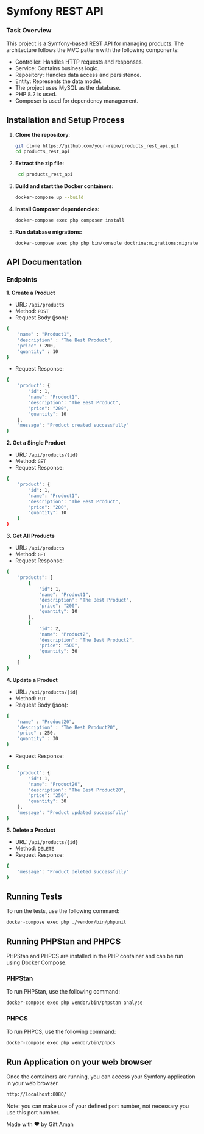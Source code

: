 # Symfony REST API

### **Task Overview**

This project is a Symfony-based REST API for managing products. The architecture follows the MVC pattern with the following components:

- Controller: Handles HTTP requests and responses.
- Service: Contains business logic.
- Repository: Handles data access and persistence.
- Entity: Represents the data model.
- The project uses MySQL as the database.
- PHP 8.2 is used.
- Composer is used for dependency management.

## Installation and Setup Process

1. **Clone the repository**:
   ```bash
   git clone https://github.com/your-repo/products_rest_api.git
   cd products_rest_api

2. **Extract the zip file**:
   ```bash
    cd products_rest_api
   
3. **Build and start the Docker containers:**
    ```bash
   docker-compose up --build
   
4. **Install Composer dependencies:**
    ```bash
   docker-compose exec php composer install
   
5. **Run database migrations:**
    ```bash
   docker-compose exec php php bin/console doctrine:migrations:migrate


## API Documentation
### Endpoints

**1. Create a Product**
- URL: `/api/products`
- Method: `POST`
- Request Body (json):
```sh
{
    "name" : "Product1",
    "description" : "The Best Product",
    "price" : 200,
    "quantity" : 10
}
```
- Request Response:
```sh 
{
    "product": {
        "id": 1,
        "name": "Product1",
        "description": "The Best Product",
        "price": "200",
        "quantity": 10
    },
    "message": "Product created successfully"
}
```
**2. Get a Single Product**
- URL: `/api/products/{id}`
- Method: `GET`
- Request Response:
```sh 
{
    "product": {
        "id": 1,
        "name": "Product1",
        "description": "The Best Product",
        "price": "200",
        "quantity": 10
    }
}
```
**3. Get All Products**
- URL: `/api/products`
- Method: `GET`
- Request Response:
```sh 
{
    "products": [
        {
            "id": 1,
            "name": "Product1",
            "description": "The Best Product",
            "price": "200",
            "quantity": 10
        },
        {
            "id": 2,
            "name": "Product2",
            "description": "The Best Product2",
            "price": "500",
            "quantity": 30
        }
    ]
}
```
**4. Update a Product**
- URL: `/api/products/{id}`
- Method: `PUT`
- Request Body (json):
```sh
{
    "name" : "Product20",
    "description" : "The Best Product20",
    "price" : 250,
    "quantity" : 30
}
```
- Request Response:
```sh 
{
    "product": {
        "id": 1,
        "name": "Product20",
        "description": "The Best Product20",
        "price": "250",
        "quantity": 30
    },
    "message": "Product updated successfully"
}
```
**5. Delete a Product**
- URL: `/api/products/{id}`
- Method: `DELETE`
- Request Response:
```sh 
{
    "message": "Product deleted successfully"
}
```

## Running Tests
To run the tests, use the following command:
```sh 
docker-compose exec php ./vendor/bin/phpunit
```

## Running PHPStan and PHPCS
PHPStan and PHPCS are installed in the PHP container and can be run using Docker Compose.

### PHPStan
To run PHPStan, use the following command:

```bash
docker-compose exec php vendor/bin/phpstan analyse
```

### PHPCS
To run PHPCS, use the following command:

```bash
docker-compose exec php vendor/bin/phpcs
```

## Run Application on your web browser
Once the containers are running, you can access your Symfony application in your web browser.
```sh 
http://localhost:8080/
```
Note: you can make use of your defined port number, not necessary you use this port number.

Made with ❤️ by Gift Amah
